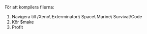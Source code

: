 För att kompilera filerna:
1. Navigera till /Xeno\ Exterminator:\ Space\ Marine\ Survival/Code
2. Kör $make
3. Profit
